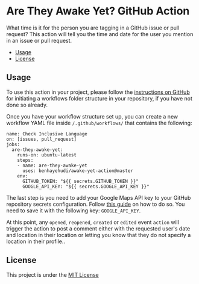 # Are They Awake Yet? GitHub Action

What time is it for the person you are tagging in a GitHub issue or pull request? This action will tell you the time and date for the user you mention in an issue or pull request.

* [Usage](#usage)
* [License](#license)

## Usage

To use this action in your project, please follow the [instructions on GitHub](https://help.github.com/en/actions/automating-your-workflow-with-github-actions/configuring-a-workflow) for initiating a workflows folder structure in your repository, if you have not done so already. 

Once you have your workflow structure set up, you can create a new workflow YAML file inside `/.github/workflows/` that contains the following:

``` 
name: Check Inclusive Language
on: [issues, pull_request]
jobs:
  are-they-awake-yet:
    runs-on: ubuntu-latest
    steps:
    - name: are-they-awake-yet
      uses: benhayehudi/awake-yet-action@master
    env:
      GITHUB_TOKEN: "${{ secrets.GITHUB_TOKEN }}"
      GOOGLE_API_KEY: "${{ secrets.GOOGLE_API_KEY }}"
```

The last step is you need to add your Google Maps API key to your GitHub repository secrets configuration. Follow [this guide](https://help.github.com/en/actions/configuring-and-managing-workflows/creating-and-storing-encrypted-secrets) on how to do so. You need to save it with the following key: `GOOGLE_API_KEY`.

At this point, any `opened`, `reopened`, `created` or `edited` event `action` will trigger the action to post a comment either with the requested user's date and location in their location or letting you know that they do not specify a location in their profile..

## License

This project is under the [MIT License](LICENSE.txt)